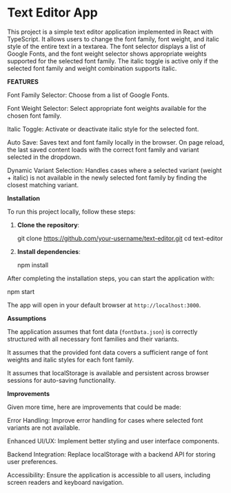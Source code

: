 # Text Editor App

This project is a simple text editor application implemented in React with TypeScript. It allows users to change the font family, font weight, and italic style of the entire text in a textarea. The font selector displays a list of Google Fonts, and the font weight selector shows appropriate weights supported for the selected font family. The italic toggle is active only if the selected font family and weight combination supports italic.

**FEATURES**

Font Family Selector: Choose from a list of Google Fonts.

Font Weight Selector: Select appropriate font weights available for the chosen font family.

Italic Toggle: Activate or deactivate italic style for the selected font.

Auto Save: Saves text and font family locally in the browser. On page reload, the last saved content loads with the correct font family and variant selected in the dropdown.

Dynamic Variant Selection: Handles cases where a selected variant (weight + italic) is not available in the newly selected font family by finding the closest matching variant.

 **Installation**

To run this project locally, follow these steps:

1. **Clone the repository**:

   git clone https://github.com/your-username/text-editor.git
   cd text-editor
   

2. **Install dependencies**:

    npm install
  

 

After completing the installation steps, you can start the application with:


   npm start


The app will open in your default browser at `http://localhost:3000`.

**Assumptions**

The application assumes that font data (`fontData.json`) is correctly structured with all necessary font families and their variants.

It assumes that the provided font data covers a sufficient range of font weights and italic styles for each font family.

It assumes that localStorage is available and persistent across browser sessions for auto-saving functionality.

 **Improvements**

Given more time, here are improvements that could be made:

Error Handling: Improve error handling for cases where selected font variants are not available.

Enhanced UI/UX: Implement better styling and user interface components.

Backend Integration: Replace localStorage with a backend API for storing user preferences.

Accessibility: Ensure the application is accessible to all users, including screen readers and keyboard navigation.



